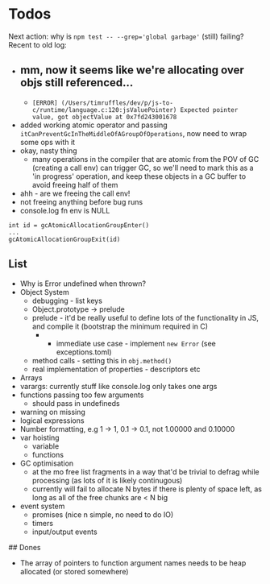 # Todos

Next action: why is `npm test -- --grep='global garbage'` (still) failing? Recent to old log:

- mm, now it seems like we're allocating over objs still referenced...
  - 
  - `[ERROR] (/Users/timruffles/dev/p/js-to-c/runtime/language.c:120:jsValuePointer) Expected pointer value, got objectValue at 0x7fd243001678`
- added working atomic operator and passing `itCanPreventGcInTheMiddleOfAGroupOfOperations`, now need to wrap some ops with it
- okay, nasty thing
  - many operations in the compiler that are atomic
    from the POV of GC (creating a call env) can trigger GC,
    so we'll need to mark this as a 'in progress' operation, and
    keep these objects in a GC buffer to avoid freeing half of them
- ahh - are we freeing the call env!
- not freeing anything before bug runs
- console.log fn env is NULL


```
int id = gcAtomicAllocationGroupEnter()
...
gcAtomicAllocationGroupExit(id)
```

## List

- Why is Error undefined when thrown?
- Object System
  - debugging - list keys
  - Object.prototype -> prelude
  - prelude - it'd be really useful to define lots of the functionality in JS, and compile it (bootstrap the minimum required in C)
      - * immediate use case - implement `new Error` (see exceptions.toml)
  - method calls - setting this in `obj.method()`
  - real implementation of properties - descriptors etc
- Arrays
- varargs: currently stuff like console.log only takes one args
- functions passing too few arguments
  - should pass in undefineds
- warning on missing
- logical expressions
- Number formatting, e.g 1 -> 1, 0.1 -> 0.1, not 1.00000 and 0.10000
- var hoisting
  - variable
  - functions
- GC optimisation
  - at the mo free list fragments in a way that'd be trivial to defrag while processing (as lots of it is likely continugous)
  - currently will fail to allocate N bytes if there is plenty of space left, as long as all of the free chunks are < N big
- event system
    - promises (nice n simple, no need to do IO)
    - timers
    - input/output events

## Dones

- The array of pointers to function argument names needs to be heap allocated (or stored somewhere)
